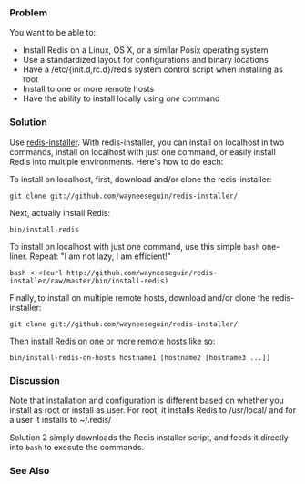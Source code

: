 ### Problem

You want to be able to:

* Install Redis on a Linux, OS X, or a similar Posix operating system
* Use a standardized layout for configurations and binary locations
* Have a /etc/{init.d,rc.d}/redis system control script when installing as root
* Install to one or more remote hosts
* Have the ability to install locally using *one* command

### Solution

Use [redis-installer](http://github.com/wayneeseguin/redis-installer/). With redis-installer, you can install on localhost in two commands, install on localhost with just one command, or easily install Redis into multiple environments. Here's how to do each: 

To install on localhost, first, download and/or clone the redis-installer: 

	git clone git://github.com/wayneeseguin/redis-installer/

Next, actually install Redis:

	bin/install-redis

To install on localhost with just one command, use this simple `bash` 
one-liner. Repeat: "I am not lazy, I am efficient!"

	bash < <(curl http://github.com/wayneeseguin/redis-installer/raw/master/bin/install-redis)

Finally, to install on multiple remote hosts, download and/or clone the redis-installer:

	git clone git://github.com/wayneeseguin/redis-installer/

Then install Redis on one or more remote hosts like so:

	bin/install-redis-on-hosts hostname1 [hostname2 [hostname3 ...]]

### Discussion

Note that installation and configuration is different based on whether you install as root or install as user. For root, it installs Redis to /usr/local/ and for a user it installs to ~/.redis/

Solution 2 simply downloads the Redis installer script, and feeds it directly into `bash` to execute the commands.

### See Also
